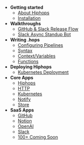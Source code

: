 - **Getting started**
  - [About Hiphops](start-about.md)
  - [Installation](start-installation.md)
- **Walkthroughs**
  - [GitHub & Slack Release Flow](walk-release-flow.md)
  - [Slack Async Standup Bot](walk-standup-bot.md)
- **Writing .hops**
  - [Configuring Pipelines](hops-configuring.md)
  - [Syntax](hops-syntax.md)
  - [Context/Variables](hops-context.md)
  - [Functions](hops-functions.md)
- **Deploying Hiphops**
  - [Kubernetes Deployment](deploy-k8s.md)
- **Core Apps**
  - [Hiphops](app-hiphops.md)
  - [HTTP](app-http.md)
  - [Kubernetes](app-kubernetes.md)
  - [Notify](app-notify.md)
  - [Store](app-store.md)
- **SaaS Apps**
  - [GitHub](app-github.md)
  - [Notion](app-notion.md)
  - [OpenAI](app-openai.md)
  - [Slack](app-slack.md)
  - [100+ Coming Soon](app-coming-soon.md)
<!-- TODO: Managing hiphops stuff (local dev, deployed instances, pipeline storage on sequences etc) -->
<!-- Concepts -->
